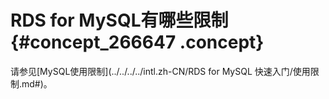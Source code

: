 # RDS for MySQL有哪些限制 {#concept_266647 .concept}

请参见[MySQL使用限制](../../../../intl.zh-CN/RDS for MySQL 快速入门/使用限制.md#)。


